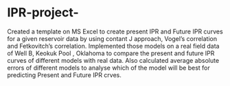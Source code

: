 # IPR-project-
Created a template on MS Excel to create present IPR and Future IPR curves for a given reservoir data by using contant J approach, Vogel’s correlation and Fetkovitch’s correlation. Implemented those models on a real field data of Well B, Keokuk Pool , Oklahoma to compare the present and future IPR curves of different models with real data. Also calculated average absolute errors of different models to analyse which of the model will be best for predicting Present and Future IPR crves.
